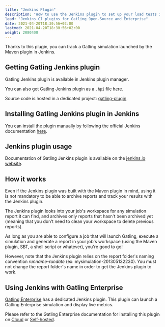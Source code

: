 ```yaml
---
title: "Jenkins Plugin"
description: "How to use the Jenkins plugin to set up your load tests in your Continuous Integration pipelines."
lead: "Jenkins CI plugins for Gatling Open-Source and Enterprise"
date: 2021-04-20T18:30:56+02:00
lastmod: 2021-04-20T18:30:56+02:00
weight: 2080400
---
```


Thanks to this plugin, you can track a Gatling simulation launched by the Maven plugin in Jenkins.

## Getting Gatling Jenkins plugin

Gatling Jenkins plugin is available in Jenkins plugin manager.

You can also get Gatling Jenkins plugin as a `.hpi` file [here](http://repo.jenkins-ci.org/releases/org/jenkins-ci/plugins/gatling).

Source code is hosted in a dedicated project: [gatling-plugin](https://github.com/jenkinsci/gatling-plugin).

## Installing Gatling Jenkins plugin in Jenkins

You can install the plugin manually by following the official Jenkins documentation [here](https://jenkins.io/doc/book/managing/plugins/#installing-a-plugin).

## Jenkins plugin usage

Documentation of Gatling Jenkins plugin is available on the [jenkins.io website](https://plugins.jenkins.io/gatling).

## How it works

Even if the Jenkins plugin was built with the Maven plugin in mind, using it is not mandatory to be able to archive reports and track your results with the Jenkins plugin.

The Jenkins plugin looks into your job's workspace for any simulation report it can find, and archives only reports that hasn't been archived yet (meaning that you don't need to clean your workspace to delete previous reports).

As long as you are able to configure a job that will launch Gatling, execute a simulation and generate a report in your job's workspace (using the Maven plugin, SBT, a shell script or whatever), you're good to go!

However, note that the Jenkins plugin relies on the report folder's naming convention *runname-rundate* (ex: mysimulation-201305132230). You must not change the report folder's name in order to get the Jenkins plugin to work.

## Using Jenkins with Gatling Enterprise

[Gatling Enterprise](https://gatling.io/enterprise/) has a dedicated Jenkins plugin.
This plugin can launch a Gatling Enterprise simulation and display live metrics.

Please refer to the Gatling Enterprise documentation for installing this plugin on [Cloud](https://gatling.io/docs/enterprise/cloud/reference/plugins/jenkins/) or [Self-hosted](https://gatling.io/docs/enterprise/self-hosted/reference/current/plugins/jenkins/).
